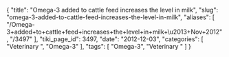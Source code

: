 {
    "title": "Omega-3 added to cattle feed increases the level in milk",
    "slug": "omega-3-added-to-cattle-feed-increases-the-level-in-milk",
    "aliases": [
        "/Omega-3+added+to+cattle+feed+increases+the+level+in+milk+\u2013+Nov+2012",
        "/3497"
    ],
    "tiki_page_id": 3497,
    "date": "2012-12-03",
    "categories": [
        "Veterinary ",
        "Omega-3"
    ],
    "tags": [
        "Omega-3",
        "Veterinary "
    ]
}